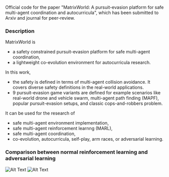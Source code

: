 
Official code for the paper 
"MatrixWorld: A pursuit-evasion platform for safe multi-agent coordination and autocurricula", 
which has been submitted to Arxiv and journal for peer-review.


### Description

MatrixWorld is 
- a safety constrained pursuit-evasion platform for safe multi-agent coordination,
- a lightweight co-evolution environment for autocurricula research.

In this work, 
- the safety is defined in terms of multi-agent collision avoidance.
It covers diverse safety definitions in the real-world applications.
- 9 pursuit-evasion game variants are defined for example scenarios
like real-world drone and vehicle swarm,
multi-agent path finding (MAPF), 
popular pursuit-evasion setups, 
and classic cops-and-robbers problem.

It can be used for the research of
- safe multi-agent environment implementation,
- safe multi-agent reinforcement learnng (MARL),
- safe multi-agent coordination,
- co-evolution, autocurricula, self-play, arm races, or adversarial learning.

### Comparison between normal reinforcement learning and adversarial learning

![Alt Text](https://github.com/LijunSun90/MatrixWorld/blob/main/data/o_compare/video_evasion_trained_by_random_vs_adversarial.gif)
![Alt Text](https://github.com/LijunSun90/MatrixWorld/blob/main/data/o_compare/video_evasion_trained_by_adversarial_vs_adversarial.gif)



